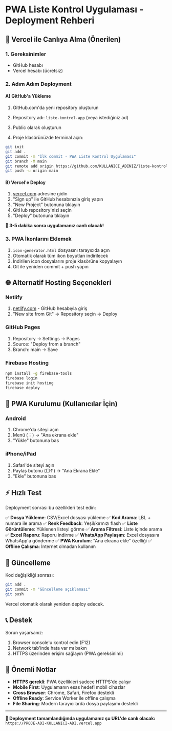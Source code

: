 # PWA Liste Kontrol Uygulaması - Deployment Rehberi

## 🚀 Vercel ile Canlıya Alma (Önerilen)

### 1. Gereksinimler
- GitHub hesabı
- Vercel hesabı (ücretsiz)

### 2. Adım Adım Deployment

#### A) GitHub'a Yükleme
1. GitHub.com'da yeni repository oluşturun
2. Repository adı: `liste-kontrol-app` (veya istediğiniz ad)
3. Public olarak oluşturun

4. Proje klasörünüzde terminal açın:
```bash
git init
git add .
git commit -m "İlk commit - PWA Liste Kontrol Uygulaması"
git branch -M main
git remote add origin https://github.com/KULLANICI_ADINIZ/liste-kontrol-app.git
git push -u origin main
```

#### B) Vercel'e Deploy
1. [vercel.com](https://vercel.com) adresine gidin
2. "Sign up" ile GitHub hesabınızla giriş yapın
3. "New Project" butonuna tıklayın
4. GitHub repository'nizi seçin
5. "Deploy" butonuna tıklayın

**🎉 3-5 dakika sonra uygulamanız canlı olacak!**

### 3. PWA İkonlarını Eklemek
1. `icon-generator.html` dosyasını tarayıcıda açın
2. Otomatik olarak tüm ikon boyutları indirilecek
3. İndirilen icon dosyalarını proje klasörüne kopyalayın
4. Git ile yeniden commit + push yapın

## 🌐 Alternatif Hosting Seçenekleri

### Netlify
1. [netlify.com](https://netlify.com) - GitHub hesabıyla giriş
2. "New site from Git" → Repository seçin → Deploy

### GitHub Pages
1. Repository → Settings → Pages
2. Source: "Deploy from a branch"
3. Branch: main → Save

### Firebase Hosting
```bash
npm install -g firebase-tools
firebase login
firebase init hosting
firebase deploy
```

## 📱 PWA Kurulumu (Kullanıcılar İçin)

### Android
1. Chrome'da siteyi açın
2. Menü (⋮) → "Ana ekrana ekle"
3. "Yükle" butonuna bas

### iPhone/iPad
1. Safari'de siteyi açın
2. Paylaş butonu (□↑) → "Ana Ekrana Ekle"
3. "Ekle" butonuna bas

## ⚡ Hızlı Test

Deployment sonrası bu özellikleri test edin:

✅ **Dosya Yükleme**: CSV/Excel dosyası yükleme
✅ **Kod Arama**: LBL + numara ile arama
✅ **Renk Feedback**: Yeşil/kırmızı flash
✅ **Liste Görüntüleme**: Yüklenen listeyi görme
✅ **Arama Filtresi**: Liste içinde arama
✅ **Excel Raporu**: Raporu indirme
✅ **WhatsApp Paylaşım**: Excel dosyasını WhatsApp'a gönderme
✅ **PWA Kurulum**: "Ana ekrana ekle" özelliği
✅ **Offline Çalışma**: İnternet olmadan kullanım

## 🔧 Güncelleme

Kod değişikliği sonrası:
```bash
git add .
git commit -m "Güncelleme açıklaması"
git push
```

Vercel otomatik olarak yeniden deploy edecek.

## 📞 Destek

Sorun yaşarsanız:
1. Browser console'u kontrol edin (F12)
2. Network tab'inde hata var mı bakın
3. HTTPS üzerinden erişim sağlayın (PWA gereksinimi)

## 🎯 Önemli Notlar

- **HTTPS gerekli**: PWA özellikleri sadece HTTPS'de çalışır
- **Mobile First**: Uygulamanın esas hedefi mobil cihazlar
- **Cross Browser**: Chrome, Safari, Firefox destekli
- **Offline Ready**: Service Worker ile offline çalışma
- **File Sharing**: Modern tarayıcılarda dosya paylaşımı destekli

---

**🚀 Deployment tamamlandığında uygulamanız şu URL'de canlı olacak:**
`https://PROJE-ADI-KULLANICI-ADI.vercel.app`